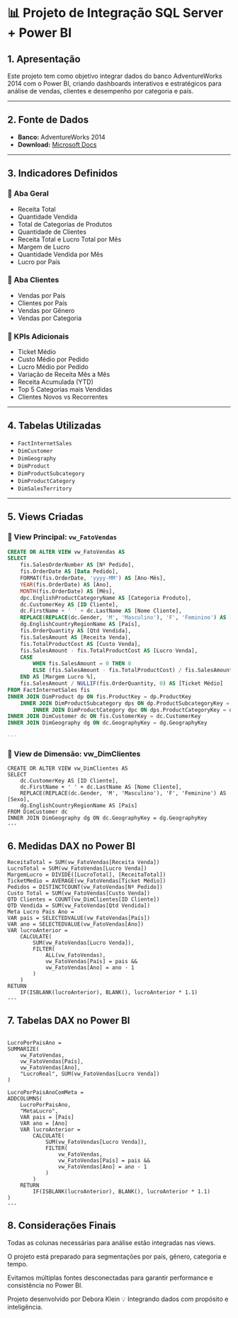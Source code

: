 # 📊 Projeto de Integração SQL Server + Power BI

## 1. Apresentação

Este projeto tem como objetivo integrar dados do banco AdventureWorks 2014 com o Power BI, criando dashboards interativos e estratégicos para análise de vendas, clientes e desempenho por categoria e país.

---

## 2. Fonte de Dados

- **Banco:** AdventureWorks 2014  
- **Download:** [Microsoft Docs](https://docs.microsoft.com/pt-br/sql/samples/adventureworks-install-configure?view=sql-server-ver16&tabs=ssms)

---

## 3. Indicadores Definidos

### 🔹 Aba Geral
- Receita Total  
- Quantidade Vendida  
- Total de Categorias de Produtos  
- Quantidade de Clientes  
- Receita Total e Lucro Total por Mês  
- Margem de Lucro  
- Quantidade Vendida por Mês  
- Lucro por País  

### 🔹 Aba Clientes
- Vendas por País  
- Clientes por País  
- Vendas por Gênero  
- Vendas por Categoria  

### 🔹 KPIs Adicionais
- Ticket Médio  
- Custo Médio por Pedido  
- Lucro Médio por Pedido  
- Variação de Receita Mês a Mês  
- Receita Acumulada (YTD)  
- Top 5 Categorias mais Vendidas  
- Clientes Novos vs Recorrentes  

---

## 4. Tabelas Utilizadas

- `FactInternetSales`  
- `DimCustomer`  
- `DimGeography`  
- `DimProduct`  
- `DimProductSubcategory`  
- `DimProductCategory`  
- `DimSalesTerritory`

---

## 5. Views Criadas

### 🔸 View Principal: `vw_FatoVendas`

```sql
CREATE OR ALTER VIEW vw_FatoVendas AS
SELECT
    fis.SalesOrderNumber AS [Nº Pedido],
    fis.OrderDate AS [Data Pedido],
    FORMAT(fis.OrderDate, 'yyyy-MM') AS [Ano-Mês],
    YEAR(fis.OrderDate) AS [Ano],
    MONTH(fis.OrderDate) AS [Mês],
    dpc.EnglishProductCategoryName AS [Categoria Produto],
    dc.CustomerKey AS [ID Cliente],
    dc.FirstName + ' ' + dc.LastName AS [Nome Cliente],
    REPLACE(REPLACE(dc.Gender, 'M', 'Masculino'), 'F', 'Feminino') AS [Sexo],
    dg.EnglishCountryRegionName AS [País],
    fis.OrderQuantity AS [Qtd Vendida],
    fis.SalesAmount AS [Receita Venda],
    fis.TotalProductCost AS [Custo Venda],
    fis.SalesAmount - fis.TotalProductCost AS [Lucro Venda],
    CASE 
        WHEN fis.SalesAmount = 0 THEN 0
        ELSE (fis.SalesAmount - fis.TotalProductCost) / fis.SalesAmount
    END AS [Margem Lucro %],
    fis.SalesAmount / NULLIF(fis.OrderQuantity, 0) AS [Ticket Médio]
FROM FactInternetSales fis
INNER JOIN DimProduct dp ON fis.ProductKey = dp.ProductKey
    INNER JOIN DimProductSubcategory dps ON dp.ProductSubcategoryKey = dps.ProductSubcategoryKey
        INNER JOIN DimProductCategory dpc ON dps.ProductCategoryKey = dpc.ProductCategoryKey
INNER JOIN DimCustomer dc ON fis.CustomerKey = dc.CustomerKey
INNER JOIN DimGeography dg ON dc.GeographyKey = dg.GeographyKey

---
````
### 🔸 View de Dimensão: vw_DimClientes

```
CREATE OR ALTER VIEW vw_DimClientes AS
SELECT
    dc.CustomerKey AS [ID Cliente],
    dc.FirstName + ' ' + dc.LastName AS [Nome Cliente],
    REPLACE(REPLACE(dc.Gender, 'M', 'Masculino'), 'F', 'Feminino') AS [Sexo],
    dg.EnglishCountryRegionName AS [País]
FROM DimCustomer dc
INNER JOIN DimGeography dg ON dc.GeographyKey = dg.GeographyKey
---
```
## 6. Medidas DAX no Power BI
```
ReceitaTotal = SUM(vw_FatoVendas[Receita Venda])
LucroTotal = SUM(vw_FatoVendas[Lucro Venda])
MargemLucro = DIVIDE([LucroTotal], [ReceitaTotal])
TicketMedio = AVERAGE(vw_FatoVendas[Ticket Médio])
Pedidos = DISTINCTCOUNT(vw_FatoVendas[Nº Pedido])
Custo Total = SUM(vw_FatoVendas[Custo Venda])
QTD Clientes = COUNT(vw_DimClientes[ID Cliente])
QTD Vendida = SUM(vw_FatoVendas[Qtd Vendida])
Meta Lucro Pais Ano = 
VAR pais = SELECTEDVALUE(vw_FatoVendas[País])
VAR ano = SELECTEDVALUE(vw_FatoVendas[Ano])
VAR lucroAnterior = 
    CALCULATE(
        SUM(vw_FatoVendas[Lucro Venda]),
        FILTER(
            ALL(vw_FatoVendas),
            vw_FatoVendas[País] = pais &&
            vw_FatoVendas[Ano] = ano - 1
        )
    )
RETURN
    IF(ISBLANK(lucroAnterior), BLANK(), lucroAnterior * 1.1)
---
```
## 7. Tabelas DAX no Power BI
```

LucroPorPaisAno = 
SUMMARIZE(
    vw_FatoVendas,
    vw_FatoVendas[País],
    vw_FatoVendas[Ano],
    "LucroReal", SUM(vw_FatoVendas[Lucro Venda])
)

LucroPorPaisAnoComMeta = 
ADDCOLUMNS(
    LucroPorPaisAno,
    "MetaLucro",
    VAR pais = [País]
    VAR ano = [Ano]
    VAR lucroAnterior = 
        CALCULATE(
            SUM(vw_FatoVendas[Lucro Venda]),
            FILTER(
                vw_FatoVendas,
                vw_FatoVendas[País] = pais &&
                vw_FatoVendas[Ano] = ano - 1
            )
        )
    RETURN
        IF(ISBLANK(lucroAnterior), BLANK(), lucroAnterior * 1.1)
)
---
```
## 8. Considerações Finais
Todas as colunas necessárias para análise estão integradas nas views.

O projeto está preparado para segmentações por país, gênero, categoria e tempo.

Evitamos múltiplas fontes desconectadas para garantir performance e consistência no Power BI.

Projeto desenvolvido por Debora Klein 💡 Integrando dados com propósito e inteligência.
